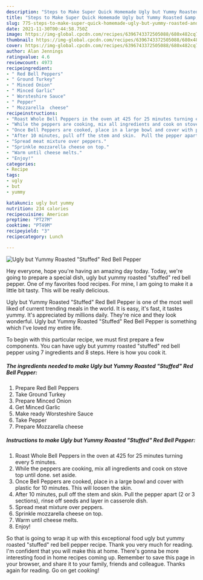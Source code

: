 ```yaml
---
description: "Steps to Make Super Quick Homemade Ugly but Yummy Roasted &amp;#34;Stuffed&amp;#34; Red Bell Pepper"
title: "Steps to Make Super Quick Homemade Ugly but Yummy Roasted &amp;#34;Stuffed&amp;#34; Red Bell Pepper"
slug: 775-steps-to-make-super-quick-homemade-ugly-but-yummy-roasted-and-34-stuffed-and-34-red-bell-pepper
date: 2021-11-30T00:44:58.750Z
image: https://img-global.cpcdn.com/recipes/6396743372505088/680x482cq70/ugly-but-yummy-roasted-stuffed-red-bell-pepper-recipe-main-photo.jpg
thumbnail: https://img-global.cpcdn.com/recipes/6396743372505088/680x482cq70/ugly-but-yummy-roasted-stuffed-red-bell-pepper-recipe-main-photo.jpg
cover: https://img-global.cpcdn.com/recipes/6396743372505088/680x482cq70/ugly-but-yummy-roasted-stuffed-red-bell-pepper-recipe-main-photo.jpg
author: Alan Jennings
ratingvalue: 4.6
reviewcount: 4973
recipeingredient:
- " Red Bell Peppers"
- " Ground Turkey"
- " Minced Onion"
- " Minced Garlic"
- " Worsteshire Sauce"
- " Pepper"
- " Mozzarella  cheese"
recipeinstructions:
- "Roast Whole Bell Peppers in the oven at 425 for 25 minutes turning every 5 minutes."
- "While the peppers are cooking, mix all ingredients and cook on stove top until done. set aside."
- "Once Bell Peppers are cooked, place in a large bowl and cover with plastic for 10 minutes. This will loosen the skin."
- "After 10 minutes, pull off the stem and skin.  Pull the pepper apart (2 or 3 sections), rinse off seeds and layer in casserole dish."
- "Spread meat mixture over peppers."
- "Sprinkle mozzarella cheese on top."
- "Warm until cheese melts."
- "Enjoy!"
categories:
- Recipe
tags:
- ugly
- but
- yummy

katakunci: ugly but yummy 
nutrition: 234 calories
recipecuisine: American
preptime: "PT27M"
cooktime: "PT49M"
recipeyield: "3"
recipecategory: Lunch

---
```



![Ugly but Yummy Roasted &#34;Stuffed&#34; Red Bell Pepper](https://img-global.cpcdn.com/recipes/6396743372505088/680x482cq70/ugly-but-yummy-roasted-stuffed-red-bell-pepper-recipe-main-photo.jpg)

Hey everyone, hope you're having an amazing day today. Today, we're going to prepare a special dish, ugly but yummy roasted &#34;stuffed&#34; red bell pepper. One of my favorites food recipes. For mine, I am going to make it a little bit tasty. This will be really delicious.

Ugly but Yummy Roasted &#34;Stuffed&#34; Red Bell Pepper is one of the most well liked of current trending meals in the world. It is easy, it's fast, it tastes yummy. It's appreciated by millions daily. They're nice and they look wonderful. Ugly but Yummy Roasted &#34;Stuffed&#34; Red Bell Pepper is something which I've loved my entire life.




To begin with this particular recipe, we must first prepare a few components. You can have ugly but yummy roasted &#34;stuffed&#34; red bell pepper using 7 ingredients and 8 steps. Here is how you cook it.

<!--inarticleads1-->

##### The ingredients needed to make Ugly but Yummy Roasted &#34;Stuffed&#34; Red Bell Pepper:

1. Prepare  Red Bell Peppers
1. Take  Ground Turkey
1. Prepare  Minced Onion
1. Get  Minced Garlic
1. Make ready  Worsteshire Sauce
1. Take  Pepper
1. Prepare  Mozzarella  cheese




<!--inarticleads2-->

##### Instructions to make Ugly but Yummy Roasted &#34;Stuffed&#34; Red Bell Pepper:

1. Roast Whole Bell Peppers in the oven at 425 for 25 minutes turning every 5 minutes.
1. While the peppers are cooking, mix all ingredients and cook on stove top until done. set aside.
1. Once Bell Peppers are cooked, place in a large bowl and cover with plastic for 10 minutes. This will loosen the skin.
1. After 10 minutes, pull off the stem and skin.  Pull the pepper apart (2 or 3 sections), rinse off seeds and layer in casserole dish.
1. Spread meat mixture over peppers.
1. Sprinkle mozzarella cheese on top.
1. Warm until cheese melts.
1. Enjoy!




So that is going to wrap it up with this exceptional food ugly but yummy roasted &#34;stuffed&#34; red bell pepper recipe. Thank you very much for reading. I'm confident that you will make this at home. There's gonna be more interesting food in home recipes coming up. Remember to save this page in your browser, and share it to your family, friends and colleague. Thanks again for reading. Go on get cooking!
